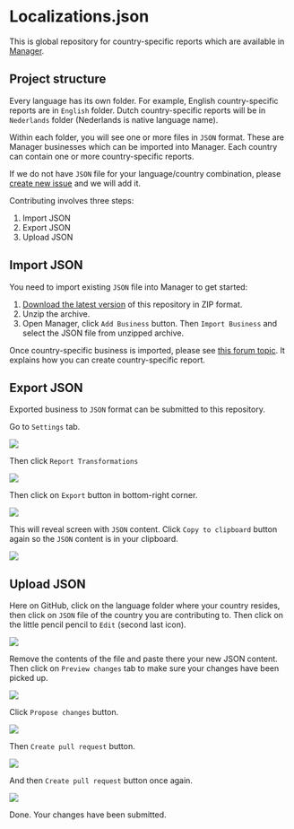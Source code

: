 # Localizations.json

This is global repository for country-specific reports which are available in [Manager](https://www.manager.io).

## Project structure

Every language has its own folder. For example, English country-specific reports are in `English` folder. Dutch country-specific reports will be in `Nederlands` folder (Nederlands is native language name).

Within each folder, you will see one or more files in `JSON` format. These are Manager businesses which can be imported into Manager. Each country can contain one or more country-specific reports.

If we do not have `JSON` file for your language/country combination, please [create new issue](https://github.com/Manager-io/Localizations.json/issues/new/choose) and we will add it.

Contributing involves three steps:

1. Import JSON
2. Export JSON
3. Upload JSON

## Import JSON

You need to import existing `JSON` file into Manager to get started:

1. [Download the latest version](https://github.com/Manager-io/Localizations.json/archive/master.zip) of this repository in ZIP format.
2. Unzip the archive.
3. Open Manager, click `Add Business` button. Then `Import Business` and select the JSON file from unzipped archive.

Once country-specific business is imported, please see [this forum topic](https://forum.manager.io/t/report-transformations-no-code-development-platform/35804). It explains how you can create country-specific report.

## Export JSON

Exported business to `JSON` format can be submitted to this repository.

Go to `Settings` tab.

![](https://aws1.discourse-cdn.com/business5/uploads/manager1/original/3X/e/6/e669e4226b55ea7886df7db767933b3653fc2d2d.png)

Then click `Report Transformations`

![](https://aws1.discourse-cdn.com/business5/uploads/manager1/original/3X/f/4/f47a7226858ba13111a5d88d7dcfa95a08f73580.png)

Then click on `Export` button in bottom-right corner.

![](https://aws1.discourse-cdn.com/business5/uploads/manager1/original/3X/b/6/b6a6f7f71d0a693396cc464f1d81b9f7acbf399f.png)

This will reveal screen with `JSON` content. Click `Copy to clipboard` button again so the `JSON` content is in your clipboard.

![](https://aws1.discourse-cdn.com/business5/uploads/manager1/original/3X/5/f/5f3803ff6e9e560ff4128b1be2343dee4e28136a.png)

## Upload JSON

Here on GitHub, click on the language folder where your country resides, then click on `JSON` file of the country you are contributing to. Then click on the little pencil pencil to `Edit` (second last icon).

![](https://aws1.discourse-cdn.com/business5/uploads/manager1/original/3X/b/c/bc940c6a615642b6b343aadd21f164b8a61933d5.png)

Remove the contents of the file and paste there your new JSON content. Then click on `Preview changes` tab to make sure your changes have been picked up.

![](https://aws1.discourse-cdn.com/business5/uploads/manager1/original/3X/d/b/db96f341ee952e3a03fbcd3a2c93ba0c1244e1c8.png)

Click `Propose changes` button.

![](https://aws1.discourse-cdn.com/business5/uploads/manager1/original/3X/8/d/8d1c463eab9edaa01459661e63f971e7963895fe.png)

Then `Create pull request` button.

![](https://aws1.discourse-cdn.com/business5/uploads/manager1/original/3X/c/4/c4df569b8260a1da5cd936f5d697ca06f2e782f1.png)

And then `Create pull request` button once again.

![](https://aws1.discourse-cdn.com/business5/uploads/manager1/original/3X/2/1/21ac97297c80e0f4a85dcc988f8ccecac7069ea2.png)

Done. Your changes have been submitted.